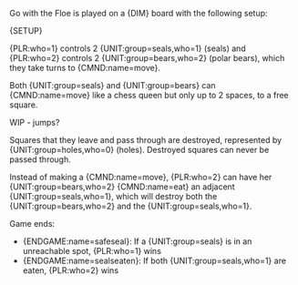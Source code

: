 Go with the Floe is played on a {DIM} board with the following setup:

{SETUP}

{PLR:who=1} controls 2 {UNIT:group=seals,who=1} (seals) and {PLR:who=2} controls 2 {UNIT:group=bears,who=2} (polar bears), which they take turns to {CMND:name=move}.

Both {UNIT:group=seals} and {UNIT:group=bears} can {CMND:name=move} like a chess queen but only up to 2 spaces, to a free square.

WIP - jumps?

Squares that they leave and pass through are destroyed, represented by {UNIT:group=holes,who=0} (holes). Destroyed squares can never be passed through.

Instead of making a {CMND:name=move}, {PLR:who=2} can have her {UNIT:group=bears,who=2} {CMND:name=eat} an adjacent {UNIT:group=seals,who=1}, which will destroy both the {UNIT:group=bears,who=2} and the {UNIT:group=seals,who=1}.

Game ends:

- {ENDGAME:name=safeseal}: If a {UNIT:group=seals} is in an unreachable spot, {PLR:who=1} wins
- {ENDGAME:name=sealseaten}: If both {UNIT:group=seals,who=1} are eaten, {PLR:who=2} wins
